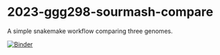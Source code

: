# 2023-ggg298-sourmash-compare

A simple snakemake workflow comparing three genomes.

[![Binder](https://mybinder.org/badge_logo.svg)](https://mybinder.org/v2/gh/ngs-docs/2023-ggg298-sourmash-compare/HEAD?urlpath=rstudio)
